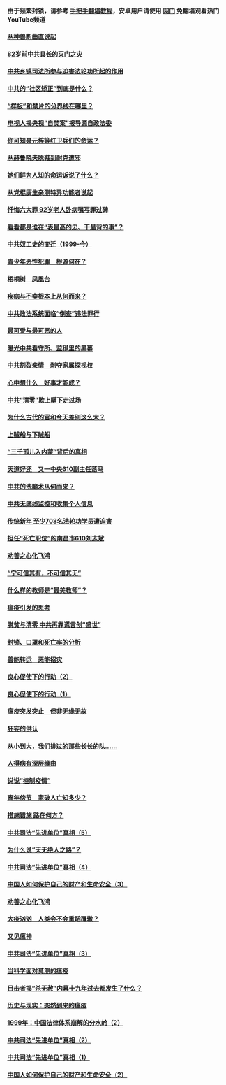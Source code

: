 #### 由于频繁封锁，请参考 [手把手翻墙教程](https://github.com/gfw-breaker/guides/wiki/)，安卓用户请使用 [网门](https://github.com/gfw-breaker/nogfw/blob/master/dl.md?t=04122100) 免翻墙观看热门YouTube频道 

#### [从神兽断曲直说起](../pages/19/423201.md?t=04122100) 

#### [82岁前中共县长的灭门之灾](../pages/19/423055.md?t=04122100) 

#### [中共乡镇司法所参与迫害法轮功所起的作用](../pages/19/423064.md?t=04122100) 

#### [中共的“社区矫正”到底是什么？](../pages/19/422870.md?t=04122100) 

#### [“样板”和禁片的分界线在哪里？](../pages/19/422704.md?t=04122100) 

#### [电视人揭央视“自焚案”报导源自政法委](../pages/19/422770.md?t=04122100) 

#### [你可知聂元梓等红卫兵们的命运？](../pages/19/422848.md?t=04122100) 

#### [从赫鲁晓夫脱鞋到耐克遭邪](../pages/19/422826.md?t=04122100) 

#### [她们鲜为人知的命运诉说了什么？](../pages/19/422754.md?t=04122100) 

#### [从党棍康生亲测特异功能者说起](../pages/19/422657.md?t=04122100) 

#### [忏悔六大罪 92岁老人卧病嘱写罪过碑](../pages/19/422750.md?t=04122100) 

#### [看看都是谁在“表最高的忠、干最背的事”？](../pages/19/422703.md?t=04122100) 

#### [中共奴工史的变迁（1999-今）](../pages/19/422656.md?t=04122100) 

#### [青少年恶性犯罪　根源何在？](../pages/19/422449.md?t=04122100) 

#### [梧桐树　凤凰台](../pages/19/422442.md?t=04122100) 

#### [疾病与不幸根本上从何而来？](../pages/19/422438.md?t=04122100) 

#### [中共政法系统面临“倒查”违法罪行](../pages/19/422497.md?t=04122100) 

#### [最可爱与最可恶的人](../pages/19/422448.md?t=04122100) 

#### [曝光中共看守所、监狱里的黑幕](../pages/19/422390.md?t=04122100) 

#### [中共割裂亲情　剥夺家属探视权](../pages/19/422364.md?t=04122100) 

#### [心中想什么　好事才能成？](../pages/19/422318.md?t=04122100) 

#### [中共“清零”欺上瞒下走过场](../pages/19/422306.md?t=04122100) 

#### [为什么古代的官和今天差别这么大？](../pages/19/422228.md?t=04122100) 

#### [上贼船与下贼船](../pages/19/422276.md?t=04122100) 

#### [“三千孤儿入内蒙”背后的真相](../pages/19/422229.md?t=04122100) 

#### [天道好还　又一中央610副主任落马](../pages/19/422155.md?t=04122100) 

#### [中共的洗脑术从何而来？](../pages/19/422154.md?t=04122100) 

#### [中共无底线监控和收集个人信息](../pages/19/422039.md?t=04122100) 

#### [传统新年 至少708名法轮功学员遭迫害](../pages/19/421946.md?t=04122100) 

#### [担任“死亡职位”的南昌市610刘志斌](../pages/19/421957.md?t=04122100) 

#### [劝善之心化飞鸿](../pages/19/421164.md?t=04122100) 

#### [“宁可信其有，不可信其无”](../pages/19/421691.md?t=04122100) 

#### [什么样的教师是“最美教师”？](../pages/19/421755.md?t=04122100) 

#### [瘟疫引发的思考](../pages/19/421594.md?t=04122100) 

#### [脱贫与清零 中共再靠谎言创“盛世”](../pages/19/421590.md?t=04122100) 

#### [封锁、口罩和死亡率的分析](../pages/19/421495.md?t=04122100) 

#### [善能转运　恶能招灾](../pages/19/421334.md?t=04122100) 

#### [良心促使下的行动（2）](../pages/19/421361.md?t=04122100) 

#### [良心促使下的行动（1）](../pages/19/421302.md?t=04122100) 

#### [瘟疫突发突止　但非无缘无故](../pages/19/421281.md?t=04122100) 

#### [狂妄的供认](../pages/19/421199.md?t=04122100) 

#### [从小到大，我们排过的那些长长的队……](../pages/19/421243.md?t=04122100) 

#### [人得病有深层缘由](../pages/19/420864.md?t=04122100) 

#### [说说“控制疫情”](../pages/19/420831.md?t=04122100) 

#### [离年傍节　家破人亡知多少？](../pages/19/420563.md?t=04122100) 

#### [措施错施  路在何方？](../pages/19/420076.md?t=04122100) 

#### [中共司法“先进单位”真相（5）](../pages/19/419453.md?t=04122100) 

#### [为什么说“天无绝人之路”？](../pages/19/419618.md?t=04122100) 

#### [中共司法“先进单位”真相（4）](../pages/19/419452.md?t=04122100) 

#### [中国人如何保护自己的财产和生命安全（3）](../pages/19/419405.md?t=04122100) 

#### [劝善之心化飞鸿](../pages/19/418758.md?t=04122100) 

#### [大疫汹汹　人类会不会重蹈覆辙？](../pages/19/419691.md?t=04122100) 

#### [又见瘟神](../pages/19/419225.md?t=04122100) 

#### [中共司法“先进单位”真相（3）](../pages/19/419451.md?t=04122100) 

#### [当科学面对莫测的瘟疫](../pages/19/419625.md?t=04122100) 

#### [目击者揭“杀无赦”内幕十九年过去都发生了什么？](../pages/19/419617.md?t=04122100) 

#### [历史与现实：突然到来的瘟疫](../pages/19/419619.md?t=04122100) 

#### [1999年：中国法律体系崩解的分水岭（2）](../pages/19/419455.md?t=04122100) 

#### [中共司法“先进单位”真相（2）](../pages/19/419450.md?t=04122100) 

#### [中共司法“先进单位”真相（1）](../pages/19/419449.md?t=04122100) 

#### [中国人如何保护自己的财产和生命安全（2）](../pages/19/419404.md?t=04122100) 

